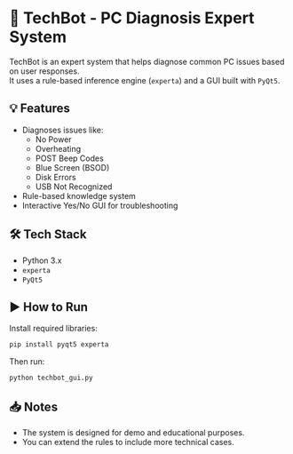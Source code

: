 # 🧠 TechBot - PC Diagnosis Expert System

TechBot is an expert system that helps diagnose common PC issues based on user responses.  
It uses a rule-based inference engine (`experta`) and a GUI built with `PyQt5`.

## 💡 Features
- Diagnoses issues like:
  - No Power
  - Overheating
  - POST Beep Codes
  - Blue Screen (BSOD)
  - Disk Errors
  - USB Not Recognized
- Rule-based knowledge system
- Interactive Yes/No GUI for troubleshooting

## 🛠 Tech Stack
- Python 3.x
- `experta`
- `PyQt5`

## ▶️ How to Run

Install required libraries:
```bash
pip install pyqt5 experta
```

Then run:
```bash
python techbot_gui.py
```

## 📥 Notes
- The system is designed for demo and educational purposes.
- You can extend the rules to include more technical cases.
